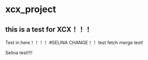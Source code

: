 # xcx_project
## this is a test for XCX！！！
Test in here！！！！
#SELINA CHANGE！！
test fetch
merge test!

Selina test!!!!